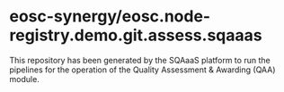 <!--
SPDX-FileCopyrightText: Copyright contributors to the Software Quality Assurance as a Service (SQAaaS) project <sqaaas@ibergrid.eu>

SPDX-License-Identifier: GPL-3.0-only
-->

# eosc-synergy/eosc.node-registry.demo.git.assess.sqaaas
This repository has been generated by the SQAaaS platform to run the pipelines
for the operation of the
Quality Assessment & Awarding (QAA)
module.